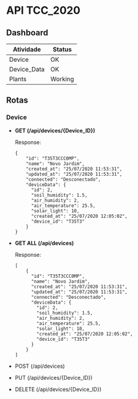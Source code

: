 # API TCC_2020

## Dashboard

| Atividade | Status |
| - | - |
| Device | OK |
| Device_Data | OK |
| Plants | Working |

## Rotas

### Device

- **GET (/api/devices/{Device_ID})**

	Response:
	```
	{
        "id": "T35T3CCC0MP",
        "name": "Novo Jardim",
        "created_at": "25/07/2020 11:53:31",
        "updated_at": "25/07/2020 11:53:31",
        "connected": "Desconectado",
        "deviceData": {
          "id": 2,
          "soil_humidity": 1.5,
          "air_humidity": 2,
          "air_temperature": 25.5,
          "solar_light": 10,
          "created_at": "25/07/2020 12:05:02",
          "device_id": "T35T3"
        }
	}
	```
- **GET ALL (/api/devices)**

  Response:
  ```
  [
      {
        "id": "T35T3CCC0MP",
        "name": "Novo Jardim",
        "created_at": "25/07/2020 11:53:31",
        "updated_at": "25/07/2020 11:53:31",
        "connected": "Desconectado",
        "deviceData": {
          "id": 2,
          "soil_humidity": 1.5,
          "air_humidity": 2,
          "air_temperature": 25.5,
          "solar_light": 10,
          "created_at": "25/07/2020 12:05:02",
          "device_id": "T35T3"
        }
      }
  ]
  ```
- POST (/api/devices)
- PUT (/api/devices/{Device_ID})
- DELETE (/api/devices/{Device_ID})
